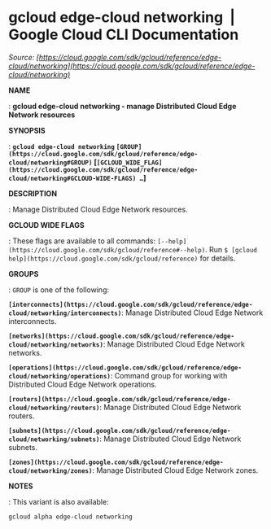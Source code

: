 # gcloud edge-cloud networking  |  Google Cloud CLI Documentation

*Source: [https://cloud.google.com/sdk/gcloud/reference/edge-cloud/networking](https://cloud.google.com/sdk/gcloud/reference/edge-cloud/networking)*

**NAME**

: **gcloud edge-cloud networking - manage Distributed Cloud Edge Network resources**

**SYNOPSIS**

: **`gcloud edge-cloud networking` `[GROUP](https://cloud.google.com/sdk/gcloud/reference/edge-cloud/networking#GROUP)` [`[GCLOUD_WIDE_FLAG](https://cloud.google.com/sdk/gcloud/reference/edge-cloud/networking#GCLOUD-WIDE-FLAGS) …`]**

**DESCRIPTION**

: Manage Distributed Cloud Edge Network resources.

**GCLOUD WIDE FLAGS**

: These flags are available to all commands: `[--help](https://cloud.google.com/sdk/gcloud/reference#--help)`.
Run `$ [gcloud help](https://cloud.google.com/sdk/gcloud/reference)` for details.

**GROUPS**

: ``GROUP`` is one of the following:

**`[interconnects](https://cloud.google.com/sdk/gcloud/reference/edge-cloud/networking/interconnects)`**:
Manage Distributed Cloud Edge Network interconnects.

**`[networks](https://cloud.google.com/sdk/gcloud/reference/edge-cloud/networking/networks)`**:
Manage Distributed Cloud Edge Network networks.

**`[operations](https://cloud.google.com/sdk/gcloud/reference/edge-cloud/networking/operations)`**:
Command group for working with Distributed Cloud Edge Network operations.

**`[routers](https://cloud.google.com/sdk/gcloud/reference/edge-cloud/networking/routers)`**:
Manage Distributed Cloud Edge Network routers.

**`[subnets](https://cloud.google.com/sdk/gcloud/reference/edge-cloud/networking/subnets)`**:
Manage Distributed Cloud Edge Network subnets.

**`[zones](https://cloud.google.com/sdk/gcloud/reference/edge-cloud/networking/zones)`**:
Manage Distributed Cloud Edge Network zones.

**NOTES**

: This variant is also available:

```
gcloud alpha edge-cloud networking
```